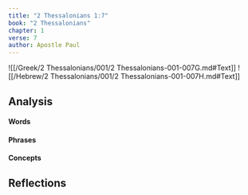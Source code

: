 ```yaml
---
title: "2 Thessalonians 1:7"
book: "2 Thessalonians"
chapter: 1
verse: 7
author: Apostle Paul
---
```

![[/Greek/2 Thessalonians/001/2 Thessalonians-001-007G.md#Text]]
![[/Hebrew/2 Thessalonians/001/2 Thessalonians-001-007H.md#Text]]

## Analysis

#### Words

#### Phrases

#### Concepts

## Reflections
